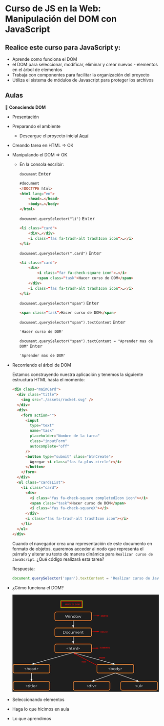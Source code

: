 # Curso de JS en la Web: Manipulación del DOM con JavaScript

## Realice este curso para JavaScript y:

- Aprende como funciona el DOM
- el DOM para seleccionar, modificar, eliminar y crear nuevos - elementos en el árbol de elementos
- Trabaja con componentes para facilitar la organización del proyecto
- Utiliza el sistema de módulos de Javascript para proteger los archivos

## Aulas

🧨 **Conociendo DOM**

- Presentación
- Preparando el ambiente
  - Descargue el proyecto inicial [Aquí](https://github.com/nobody-redhawk/JS-en-la-Web-Manipulacion-del-DOM-con-JavaScript.git)
- Creando tarea en HTML => OK
- Manipulando el DOM => OK

  - En la consola escribir:

    `document` <kbd>Enter</kbd>

    ```html
    #document
    <!DOCTYPE html>
    <html lang=​"en">
        ​<head>​…​</head>
        ​<body>​…​</body>
    ​</html>​
    ```

    `document.querySelector("li")` <kbd>Enter</kbd>

    ```html
    <li class=​"card">
        <div>​…​</div>
        ​<i class=​"fas fa-trash-alt trashIcon icon">​…​</i>
    ​</li>​
    ```

    `document.querySelector(".card")` <kbd>Enter</kbd>

    ```html
    <li class=​"card">
        <div>
            ​<i class=​"far fa-check-square icon">​…​</i>
            ​<span class=​"task">​Hacer curso de DOM​</span>
        ​</div>
        ​<i class=​"fas fa-trash-alt trashIcon icon">​…​</i>
    ​</li>​
    ```

    `document.querySelector("span")` <kbd>Enter</kbd>

    ```html
    <span class=​"task">​Hacer curso de DOM​</span>​
    ```

    `document.querySelector("span").textContent` <kbd>Enter</kbd>

    ```html
    'Hacer curso de DOM'
    ```

    `document.querySelector("span").textContent = "Aprender mas de DOM"` <kbd>Enter</kbd>

    ```html
    'Aprender mas de DOM'
    ```

- Recorriendo el árbol de DOM
  
  Estamos construyendo nuestra aplicación y tenemos la siguiente estructura HTML hasta el momento:
  ```html
  <div class="mainCard">
    <div class="title">
      <img src="./assets/rocket.svg" />
    </div>
    <div>
      <form action="">
        <input
          type="text"
          name="task"
          placeholder="Nombre de la tarea"
          class="inputForm"
          autocomplete="off"
        />
        <button type="submit" class="btnCreate">
          Agregar <i class="fas fa-plus-circle"></i>
        </button>
      </form>
    </div>
    <ul class="cardsList">
      <li class="card">
        <div>
          <i class="fas fa-check-square completedIcon icon"></i>
          <span class="task">Hacer curso de DOM</span>
          <i class="fas fa-check-squareX"></i>
        </div>
        <i class="fas fa-trash-alt trashIcon icon"></i>
      </li>
    </ul>
  </div>
  ```
  Cuando el navegador crea una representación de este documento en formato de objetos, queremos acceder al nodo que representa el párrafo y alterar su texto de manera dinámica para `Realizar curso de JavaScript`. ¿Qué código realizará esta tarea?

  Respuesta:
  ```js
  document.querySelector('span').textContent = 'Realizar curso de JavaScript'
  ```
- ¿Cómo funciona el DOM?
  
  ![Arbol de DOM](/assets/arbol-de-dom.png)

- Seleccionando elementos
- Haga lo que hicimos en aula
- Lo que aprendimos
